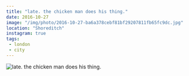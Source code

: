 ```yaml
---
title: "late. the chicken man does his thing."
date: 2016-10-27
image: "/img/photo/2016-10-27-ba6a378cebf81bf29207811fb65fc9dc.jpg"
location: "Shoreditch"
instagram: true
tags:
 - london
 - city
---
```


![late. the chicken man does his thing.](/img/photo/2016-10-27-ba6a378cebf81bf29207811fb65fc9dc.jpg)
